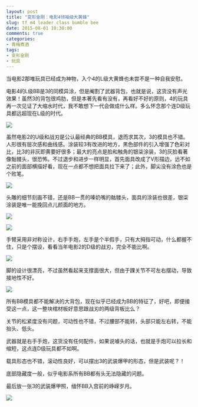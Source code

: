 ```yaml
---
layout: post
title: "变形金刚：电影4领袖级大黄蜂"
slug: tf m4 leader class bumble bee
date: 2015-08-01 18:30:00
comments: true
categories:
- 青梅煮酒
tags:
- 变形金刚
- 玩具
---
```


当电影2那堆玩具已经成为神物，入个4的L级大黄蜂也未尝不是一种自我安慰。

电影4的L级BB是3的同模异涂，但是阉割了武器背包，也就是说，这货没有声光效果！虽然3的背包很鸡肋，但是本著先看有没有，再看好不好的原则，4的玩具再一次见证了大缩水时代，我不敢想下一代会做成什么样。多么怀念那个连D级玩具都远超现在L级的时代。

![](http://pic.yupoo.com/leninlee/ER427t8F/medish.jpg)

虽然电影2的U级和战刃是公认最经典的BB模具，退而求其次，3的模具也不错。人形很有层次感和曲线感。涂装较3有改进的地方，黑色部件的引入增强了色彩对比，比3的非灰即黄要好很多；最大的亮点是脸和触角的银柒涂装，3的灰脸看著像骷髅头，很恐怖。不过退步和进步一样明显，首先面具改成了V形描边，远不如之前的面部横描好看，现在一点都不想把面具拉下来了；此外，脚尖没有涂色也是个败笔。

![](http://pic.yupoo.com/leninlee/ER428In6/medish.jpg)

头雕的细节刻画不错，还是BB一贯的嗪奶嘴的骷髅头，面具的涂装也很差，银柒涂装是唯一能挽回点儿颜面的地方。

![](http://pic.yupoo.com/leninlee/ER428Z3G/medish.jpg)

![](http://pic.yupoo.com/leninlee/ER429Aqn/medish.jpg)

手臂采用非对称设计，右手手炮，左手是个半假手，只有大拇指可动，什么都握不住，只是个摆设，看看当年电影2的D级的战刃，完全不能比啊。

![](http://pic.yupoo.com/leninlee/ER428D01/medish.jpg)

脚的设计很漂亮，不过虽然看起来支撑面很大，但由于踝关节不可左右摆动，导致接地性不好。

![](http://pic.yupoo.com/leninlee/ER429gLn/medish.jpg)

所有BB模具都不能解决的大背包，现在似乎已经成为BB的特征了，好吧，即便接受这一点，这一整块棺材板好意思跟战刃的两级背板比么？

关节的松紧度没有问题，可动性也不错，不过腰部不能转，头部只能左右转，不能抬头、低头。

武器就是右手手炮，这货没有任何配件，如果说噱头的话，也就是手炮可以拉长和缩短，这点连D级玩具都不如啊。

载具形态也不错，滚动性良好，可以摆出3的武装爆甲的形态，但是武装呢？！

底部隐藏度一般，似乎电影系所有BB都有头无法隐藏的问题。

最后放一张3的武装爆甲照，缅怀BB入宫前的峥嵘岁月。

![](http://pic.yupoo.com/leninlee/ER44HJDK/medish.jpg)
